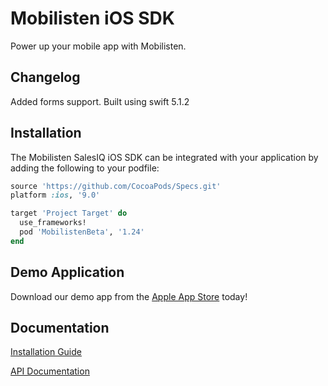 Mobilisten iOS SDK
=================

Power up your mobile app with Mobilisten.

## Changelog
Added forms support. Built using swift 5.1.2
## Installation
The Mobilisten SalesIQ iOS SDK can be integrated with your application by adding the following to your podfile:

```ruby
source 'https://github.com/CocoaPods/Specs.git'
platform :ios, '9.0'

target 'Project Target' do
  use_frameworks!
  pod 'MobilistenBeta', '1.24'
end
```

## Demo Application
Download our demo app from the [Apple App Store](http://itunes.apple.com/us/app/mobilisten-by-zoho-salesiq/id1456241226) today! 

## Documentation
[Installation Guide](https://www.zoho.com/salesiq/help/developer-section/ios-mobile-sdk-installation.html) 

[API Documentation](https://www.zoho.com/salesiq/help/developer-section/ios-sdk-event-widget.html)
